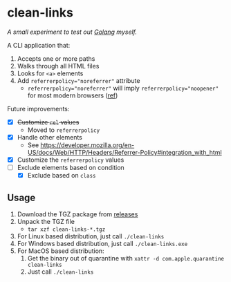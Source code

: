 # clean-links

_A small experiment to test out [Golang](https://go.dev/) myself._

A CLI application that:

1. Accepts one or more paths
1. Walks through all HTML files
1. Looks for `<a>` elements
1. Add `referrerpolicy="noreferrer"` attribute
   - `referrerpolicy="noreferrer"` will imply `referrerpolicy="noopener"` for most modern browsers ([ref](https://github.com/jsx-eslint/eslint-plugin-react/issues/2022))

Future improvements:

- [x] ~~Customize `rel` values~~
  - Moved to `referrerpolicy`
- [x] Handle other elements
  - See <https://developer.mozilla.org/en-US/docs/Web/HTTP/Headers/Referrer-Policy#integration_with_html>
- [x] Customize the `referrerpolicy` values
- [ ] Exclude elements based on condition
  - [x] Exclude based on `class`

## Usage

1. Download the TGZ package from [releases](https://github.com/altbdoor/clean-links/releases)
1. Unpack the TGZ file
   - `tar xzf clean-links-*.tgz`
1. For Linux based distribution, just call `./clean-links`
1. For Windows based distribution, just call `./clean-links.exe`
1. For MacOS based distribution:
   1. Get the binary out of quarantine with `xattr -d com.apple.quarantine clean-links`
   1. Just call `./clean-links`
